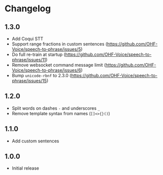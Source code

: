 # Changelog

## 1.3.0

- Add Coqui STT
- Support range fractions in custom sentences (https://github.com/OHF-Voice/speech-to-phrase/issues/5)
- Do full re-train at startup (https://github.com/OHF-Voice/speech-to-phrase/issues/11)
- Remove websocket command message limit (https://github.com/OHF-Voice/speech-to-phrase/issues/6)
- Bump `unicode-rbnf` to 2.3.0 (https://github.com/OHF-Voice/speech-to-phrase/issues/15)

## 1.2.0

- Split words on dashes `-` and underscores `_`
- Remove template syntax from names (`[]<>{}()`)

## 1.1.0

- Add custom sentences

## 1.0.0

- Initial release
